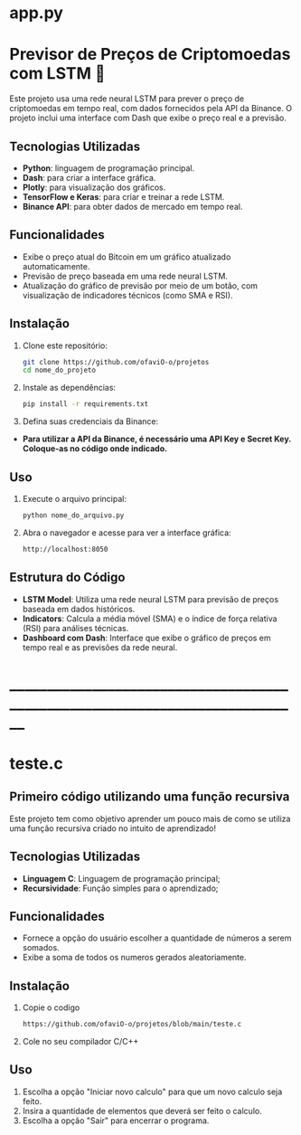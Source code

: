 # app.py
# Previsor de Preços de Criptomoedas com LSTM 🚀

Este projeto usa uma rede neural LSTM para prever o preço de criptomoedas em tempo real, com dados fornecidos pela API da Binance. O projeto inclui uma interface com Dash que exibe o preço real e a previsão.

## Tecnologias Utilizadas
- **Python**: linguagem de programação principal.
- **Dash**: para criar a interface gráfica.
- **Plotly**: para visualização dos gráficos.
- **TensorFlow e Keras**: para criar e treinar a rede LSTM.
- **Binance API**: para obter dados de mercado em tempo real.

## Funcionalidades
- Exibe o preço atual do Bitcoin em um gráfico atualizado automaticamente.
- Previsão de preço baseada em uma rede neural LSTM.
- Atualização do gráfico de previsão por meio de um botão, com visualização de indicadores técnicos (como SMA e RSI).

## Instalação

1. Clone este repositório:
   ```bash
   git clone https://github.com/ofaviO-o/projetos
   cd nome_do_projeto

2. Instale as dependências:
   ```bash
   pip install -r requirements.txt

4. Defina suas credenciais da Binance:
- **Para utilizar a API da Binance, é necessário uma API Key e Secret Key. Coloque-as no código onde indicado.**

## Uso
1. Execute o arquivo principal:
   ```bash
   python nome_do_arquivo.py
   
3. Abra o navegador e acesse para ver a interface gráfica:
   ```bash
   http://localhost:8050


## Estrutura do Código
- **LSTM Model**: Utiliza uma rede neural LSTM para previsão de preços baseada em dados históricos.
- **Indicators**: Calcula a média móvel (SMA) e o índice de força relativa (RSI) para análises técnicas.
- **Dashboard com Dash**: Interface que exibe o gráfico de preços em tempo real e as previsões da rede neural.

# ____________________________________________________________________________

# teste.c

## Primeiro código utilizando uma função recursiva

Este projeto tem como objetivo aprender um pouco mais de como se utiliza uma função recursiva criado no intuito de aprendizado!

## Tecnologias Utilizadas
- **Linguagem C**: Linguagem de programação principal;
- **Recursividade**: Função simples para o aprendizado;

## Funcionalidades
- Fornece a opção do usuário escolher a quantidade de números a serem somados.
- Exibe a soma de todos os numeros gerados aleatoriamente.

## Instalação

1. Copie o codigo
   ```bash
   https://github.com/ofaviO-o/projetos/blob/main/teste.c
2. Cole no seu compilador C/C++

## Uso
1. Escolha a opção "Iniciar novo calculo" para que um novo calculo seja feito.
2. Insira a quantidade de elementos que deverá ser feito o calculo.
3. Escolha a opção "Sair" para encerrar o programa.

